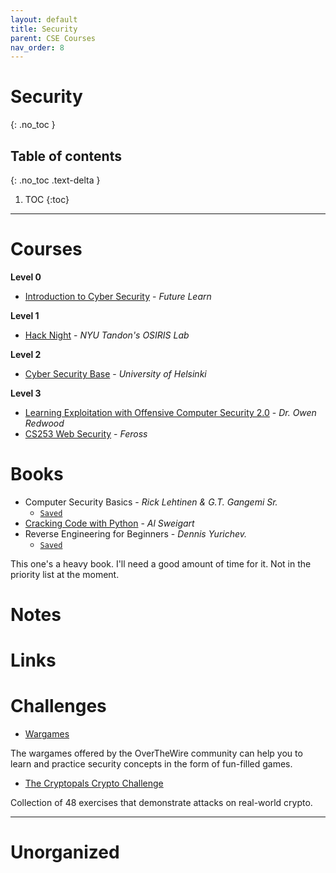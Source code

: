 ```yaml
---
layout: default
title: Security
parent: CSE Courses
nav_order: 8
---
```


# Security
{: .no_toc }

## Table of contents
{: .no_toc .text-delta }

1. TOC
{:toc}

---

# Courses

__Level 0__

- [Introduction to Cyber Security](https://www.futurelearn.com/courses/introduction-to-cyber-security/23/todo/105544) - *Future Learn*

__Level 1__

- [Hack Night](https://github.com/osirislab/Hack-Night) - *NYU Tandon's OSIRIS Lab*

__Level 2__

- [Cyber Security Base](https://cybersecuritybase.mooc.fi/) - *University of Helsinki*

__Level 3__

- [Learning Exploitation with Offensive Computer Security 2.0](http://howto.hackallthethings.com/2016/07/learning-exploitation-with-offensive.html) - *Dr. Owen Redwood*
- [CS253 Web Security](https://www.youtube.com/playlist?list=PL1y1iaEtjSYiiSGVlL1cHsXN_kvJOOhu-) - *Feross*

# Books

- Computer Security Basics - *Rick Lehtinen & G.T. Gangemi Sr.*
	- [`Saved`](chrome-extension://jhhclmfgfllimlhabjkgkeebkbiadflb/reader.html?filename=file%3A%2F%2F%2Fmedia%2Frishi%2Fd057170c-fade-44e6-a98a-5028064c1c84%2FComputer%2520Science%2FComputer%2520Security%2Fcomputer%2520security%2520basics_rick%2520lehtinen.epub)
- [Cracking Code with Python](http://inventwithpython.com/cracking/) - *Al Sweigart*
- Reverse Engineering for Beginners - *Dennis Yurichev.*
	- [`Saved`](file:///media/rishi/d057170c-fade-44e6-a98a-5028064c1c84/Computer%20Science/Computer%20Security/Yurichev%20D.%20-%20Reverse%20engineering%20for%20beginners.pdf)

This one's a heavy book. I'll need a good amount of time for it. Not in the priority list at the moment.

# Notes

# Links

# Challenges

- [Wargames](https://overthewire.org/wargames/)

The wargames offered by the OverTheWire community can help you to learn and practice security concepts in the form of fun-filled games.

- [The Cryptopals Crypto Challenge](https://cryptopals.com/)

Collection of 48 exercises that demonstrate attacks on real-world crypto.

---

# Unorganized
